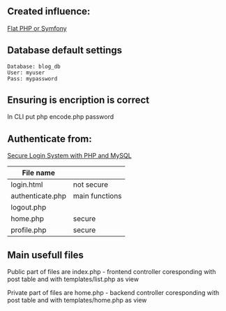 ## Created influence:
[Flat PHP or Symfony](https://symfony.com/doc/current/introduction/from_flat_php_to_symfony.html)

## Database default settings
	Database: blog_db
	User: myuser
	Pass: mypassword

## Ensuring is encription is correct
In CLI put 
	php encode.php password

## Authenticate from:
[Secure Login System with PHP and MySQL](https://codeshack.io/secure-login-system-php-mysql/)

| File name        | 			|
|------------------|:-------------------|
| login.html	   | not secure		|
| authenticate.php | main functions	|
| logout.php	   |			|
| home.php	   | secure		|
| profile.php 	   | secure		|

## Main usefull files

Public part of files are index.php - frontend controller coresponding with post table and with templates/list.php as view

Private part of files are home.php - backend controller coresponding with post table and with templates/home.php as view

